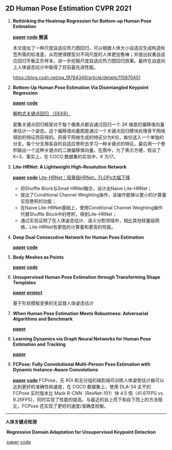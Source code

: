 
## 2D Human Pose Estimation CVPR 2021 

1. **Rethinking the Heatmap Regression for Bottom-up Human Pose Estimation**

   **[paper](https://arxiv.org/abs/2012.15175) [code](https://github.com/greatlog/SWAHR-HumanPose) [解读](https://mp.weixin.qq.com/s/lL1cz_L523TSdYJFfHA2lQ)**

   本文提出了一种尺度自适应热力图回归，可以根据人体大小自适应生成构造标签所需的标准差，从而使得模型对不同尺度的人体更加鲁棒；并提出权重自适应回归平衡正负样本，进一步挖掘尺度自适应热力图回归效果。最终在自底向上人体姿态估计中取得了目前最先进性能。

   https://blog.csdn.net/qq_19784349/article/details/115870451

2. **Bottom-Up Human Pose Estimation Via Disentangled Keypoint Regression** 

   **[paper](https://arxiv.org/abs/2012.15175) [code](https://github.com/HRNet/DEKR)**

   [解构式关键点回归 （DEKR）](https://blog.csdn.net/moxibingdao/article/details/118257186)

   密集关键点回归框架对于每个像素点都会通过回归一个 2K 维度的偏移值向量来估计一个姿态。这个偏移值向量图是通过一个关键点回归模块处理骨干网络得到的特征而获得的。将骨干网络生成的特征分为K份，每份送入一个单独的分支。每个分支用各自的自适应卷积去学习一种关键点的特征，最后用一个卷积输出一个这种关键点的二维偏移值向量。在图中，为了表示方便，假设了 K=3，事实上，在 COCO 数据集的实验中，K 为17。

3. **Lite-HRNet: A Lightweight High-Resolution Network** 

   **[paper](https://arxiv.org/abs/2104.06403) [code](https://github.com/HRNet/)**
   [Lite-HRNet：轻量级HRNet，FLOPs大幅下降](https://mp.weixin.qq.com/s/4V6EOYVSybMR9oxpcsWv9w)

   - 将Shuffle Block与Small HRNet融合，设计出Naive Lite-HRNet；
   - 提出了Conditional Channel Weighting操作，该操作能够以更小的计算量实现卷积的功能；
   - 在Naive Lite-HRNet基础上，使用Conditional Channel Weighting操作代替Shuffle Block中的卷积，得到Lite-HRNet；
   - 通过实验证明了在人体姿态估计、语义分割领域中，相比其他轻量级网络，Lite-HRNet有更低的计算量和更高的性能。

4. **Deep Dual Consecutive Network for Human Pose Estimation**

   **[paper](https://arxiv.org/abs/2103.07254) [code](https://github.com/Pose-Group/DCPose)**

5. **Body Meshes as Points**

   **[paper](https://arxiv.org/abs/2105.02467) [code](https://github.com/jfzhang95/BMP)**

6. **Unsupervised Human Pose Estimation through Transforming Shape Templates**

   **[paper](https://arxiv.org/abs/2105.04154) [project](https://infantmotion.github.io/)**

   基于形状模板变换的无监督人体姿态估计

7. **When Human Pose Estimation Meets Robustness: Adversarial Algorithms and Benchmark**

   **[paper](https://arxiv.org/abs/2105.06152)**

8. **Learning Dynamics via Graph Neural Networks for Human Pose Estimation and Tracking**

   **[paper](https://arxiv.org/abs/2106.03772)**

9. **FCPose: Fully Convolutional Multi-Person Pose Estimation with Dynamic Instance-Aware Convolutions**

   **[paper](https://arxiv.org/abs/2105.14185) [code](https://git.io/AdelaiDet)**
   FCPose，无 ROI 和无分组的端到端可训练人体姿势估计器可以达到更好的准确性和速度，在 COCO 数据集上，使用 DLA-34 主干的 FCPose 实时版本比 Mask R-CNN（ResNet-101）快 4.5 倍（41.67FPS vs. 9.26FPS)，同时实现了性能的提高。与最近的自上而下和自下而上的方法相比，FCPose 还实现了更好的速度/准确度权衡。

---

**人体关键点检测**

​	**Regressive Domain Adaptation for Unsupervised Keypoint Detection**

​	[paper](https://arxiv.org/abs/2103.06175) [code](https://github.com/thuml/Transfer-Learning-Library)

